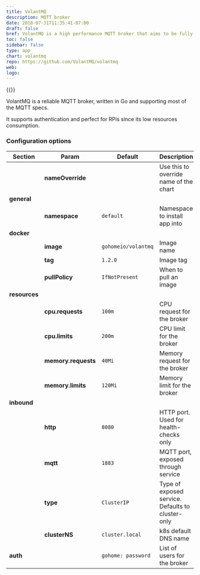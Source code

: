 ```yaml
---
title: VolantMQ
description: MQTT broker
date: 2018-07-31T11:35:41-07:00
draft: false
bref: VolantMQ is a high performance MQTT broker that aims to be fully compliant with MQTT specs 
toc: false
sidebar: false
type: app
chart: volantmq
repo: https://github.com/VolantMQ/volantmq
web:
logo:
---
```

{{<app>}}

VolantMQ is a reliable MQTT broker, written in Go and supporting most of the
MQTT specs.

It supports authentication and perfect for RPis since its low resources consumption.

### Configuration options

| Section | Param | Default | Description |
|---------|-------|---------|-------------|
|| **nameOverride** || Use this to override name of the chart |
| **general** |
|| **namespace** | `default` | Namespace to install app into |
| **docker** |
|| **image** | `gohomeio/volantmq` | Image name |
|| **tag** | `1.2.0` | Image tag |
|| **pullPolicy** | `IfNotPresent` | When to pull an image |
| **resources** |
|| **cpu.requests** | `100m` | CPU request for the broker |
|| **cpu.limits** | `200m` | CPU limit for the broker |
|| **memory.requests** | `40Mi` | Memory request for the broker |
|| **memory.limits** | `120Mi` | Memory limit for the broker |
| **inbound** |
|| **http** | `8080` | HTTP port. Used for health-checks only |
|| **mqtt** | `1883` | MQTT port, exposed through service |
|| **type** | `ClusterIP` | Type of exposed service. Defaults to cluster-only |
|| **clusterNS** | `cluster.local` | k8s default DNS name |
| **auth**|| `gohome: password` | List of users for the broker |
